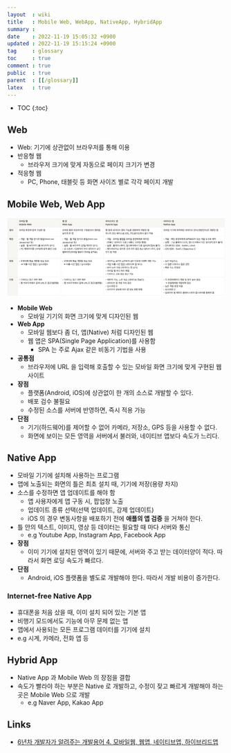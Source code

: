 ```yaml
---
layout  : wiki
title   : Mobile Web, WebApp, NativeApp, HybridApp
summary : 
date    : 2022-11-19 15:05:32 +0900
updated : 2022-11-19 15:15:24 +0900
tag     : glossary
toc     : true
comment : true
public  : true
parent  : [[/glossary]]
latex   : true
---
```

* TOC
{:toc}

## Web

- Web: 기기에 상관없이 브라우저를 통해 이용
- 반응형 웹
  - 브라우저 크기에 맞게 자동으로 페이지 크기가 변경
- 적응형 웹
  - PC, Phone, 태블릿 등 화면 사이즈 별로 각각 페이지 개발

## Mobile Web, Web App

![](/resource/wiki/term-webapp/webapp.png)

- __Mobile Web__
  - 모바일 기기의 화면 크기에 맞게 디자인된 웹
- __Web App__
  - 모바일 웹보다 좀 더, 앱(Native) 처럼 디자인된 웹
  - 웹 앱은 SPA(Single Page Application)를 사용함
    - SPA 는 주로 Ajax 같은 비동기 기법을 사용
- __공통점__
  - 브라우저에 URL 을 입력해 호출할 수 있는 모바일 화면 크기에 맞게 구현된 웹사이트
- __장점__
  - 플랫폼(Android, iOS)에 상관없이 한 개의 소스로 개발할 수 있다.
  - 배포 검수 불필요
  - 수정된 소스를 서버에 반영하면, 즉시 적용 가능
- __단점__
  - 기기(하드웨어)를 제어할 수 없어 카메라, 저장소, GPS 등을 사용할 수 없다.
  - 화면에 보이는 모든 영역을 서버에서 불러와, 네이티브 앱보다 속도가 느리다.

## Native App

- 모바일 기기에 설치해 사용하는 프로그램
- 앱에 노출되는 화면의 틀은 최초 설치 때, 기기에 저장(용량 차지)
- 소스를 수정하면 앱 업데이트를 해야 함
  - 앱 사용자에게 앱 구동 시, 팝업창 노출
  - 업데이트 종류 선택(선택 업데이트, 강제 업데이트)
  - iOS 의 경우 변동사항을 배포하기 전에 __애플의 앱 검증__ 을 거쳐야 한다.
- 틀 안의 텍스트, 이미지, 영상 등 데이터는 필요할 때 마다 서버와 통신
  - e.g Youtube App, Instagram App, Facebook App
- __장점__
  - 이미 기기에 설치된 영역이 있기 때문에, 서버와 주고 받는 데이터양이 적다. 따라서 화면 로딩 속도가 빠르다.
- __단점__
  - Android, iOS 플랫폼을 별도로 개발해야 한다. 따라서 개발 비용이 증가한다.

### Internet-free Native App

- 휴대폰을 처음 샀을 때, 이미 설치 되어 있는 기본 앱
- 비행기 모드에서도 기능에 아무 문제 없는 앱
- 앱에서 사용되는 모든 프로그램 데이터를 기기에 설치
- e.g 시계, 카메라, 전화 앱 등

## Hybrid App

- Native App 과 Mobile Web 의 장점을 결합
- 속도가 빨라야 하는 부분은 Native 로 개발하고, 수정이 잦고 빠르게 개발해야 하는 곳은 Mobile Web 으로 개발
  - e.g Naver App, Kakao App

## Links

- [6년차 개발자가 알려주는 개발용어 4. 모바일웹, 웹앱, 네이티브앱, 하이브리드앱](https://www.youtube.com/watch?v=2HnYWwOvMVU)